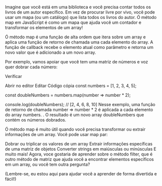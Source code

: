 Imagine que você está em uma biblioteca e você precisa contar todos os livros de um autor específico. Em vez de procurar livre por vivo, você pode usar um mapa (ou um catálogo) que lista todos os livros do autor. Ó método map em JavaScript é como um mapa que ajuda você um contador e transformar os elementos de um array!

Ó método map é uma função de alta ordem que itera sobre um array e aplica uma função de retorno de chamada uma cada elemento do array. A função de callback recebe o elemento atual como parâmetro e retorna um novo valor que é adicionado a um novo array.

Por exemplo, vamos apoiar que você tem uma matriz de números e voz quer dobrar cada número:


Verificar

Abrir no editor
Editar
Código cópia
const numbers = [1, 2, 3, 4, 5];

const doubleNumbers = numbers.map(number => number * 2);

console.log(doubleNumbers); // [2, 4, 6, 8, 10]
Nesse exemplo, uma função de retorno de chamada number => number * 2 é aplicada a cada elemento do array numbers. . O resultado é um novo array doubleNumbers que contém os números dobrados.

Ó método map é muito útil quando você precisa transformar ou extrair informações de um array. Você pode usar map par:

Dobrar ou triplicar os valores de um array
Extrair informações específicas de uma matriz de objetos
Converter strings em maiúsculas ou minúsculas
E muito mais!
Agora, voce gostaria de aprender sobre o método filter, que é outro método de matriz que ajuda você a encontrar elementos específicos em um array, ou você tem outra pergunta?

(Lembre-se, eu estou aqui para ajudar você a aprender de forma divertida e fácil!)